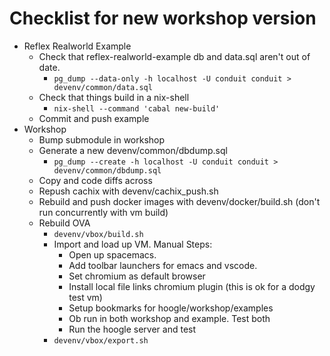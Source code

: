 # Checklist for new workshop version

- Reflex Realworld Example
  - Check that reflex-realworld-example db and data.sql aren't out of date.
    - `pg_dump --data-only -h localhost -U conduit conduit > devenv/common/data.sql`
  - Check that things build in a nix-shell
    - `nix-shell --command 'cabal new-build'`
  - Commit and push example
- Workshop
  - Bump submodule in workshop
  - Generate a new devenv/common/dbdump.sql
    - `pg_dump --create -h localhost -U conduit conduit > devenv/common/dbdump.sql`
  - Copy and code diffs across
  - Repush cachix with devenv/cachix\_push.sh
  - Rebuild and push docker images with devenv/docker/build.sh (don't run concurrently with vm build)
  - Rebuild OVA
    - `devenv/vbox/build.sh`
    - Import and load up VM. Manual Steps:
      - Open up spacemacs. 
      - Add toolbar launchers for emacs and vscode.
      - Set chromium as default browser
      - Install local file links chromium plugin (this is ok for a dodgy test vm)
      - Setup bookmarks for hoogle/workshop/examples
      - Ob run in both workshop and example. Test both
      - Run the hoogle server and test
    - `devenv/vbox/export.sh`

